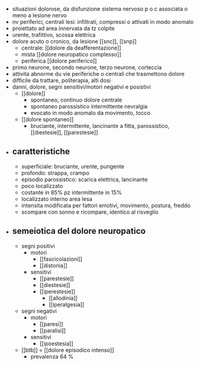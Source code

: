 - situazioni dolorose, da disfunzione sistema nervoso p o c associata o meno a lesione nervo
- nv periferici, centrali lesi: infiltrati, compressi o attivati in modo anomalo
- proiettato ad area innervata da tz colpite
- urente, trafittivo, scossa elettrica
- dolore acuto o cronico, da lesione [[snc]], [[snp]]
	- centrale: [[dolore da deafferentazione]]
	- mista [[dolore neuropatico complesso]]
	- periferica [[dolore periferico]]
- primo neurone, secondo neurone, terzo neurone, corteccia
- attivita abnorme du vie periferiche o centrali che trasmettono dolore
- difficile da trattare, politerapia, alti dosi
- danni, dolore, segni sensitivi/motori negativi e posistivi
	- [[dolore]]
		- spontaneo, continuo dolore centrale
		- spontaneo parossistico intermittente nevralgia
		- evocato in modo anomalo da movimento, tocco
	- [[dolore spontaneo]]
		- bruciante, intermittente, lancinante a fitta, parossistico, [[diestesie]], [[parestesie]]
- ## caratteristiche
	- superficiale: bruciante, urente, pungente
	- profondo: strappa, crampo
	- episodio parossistico: scarica elettrica, lancinante
	- poco localizzato
	- costante in 85% pz intermittente in 15%
	- localizzato interno area lesa
	- intensita modificata per fattori emotivi, movimento, postura, freddo
	- scompare con sonno e ricompare, identico al risveglio
- ## semeiotica del dolore neuropatico
	- segni positivi
		- motori
			- [[fascicolazioni]]
			- [[distonia]]
		- sensitivi
			- [[parestesie]]
			- [[diestesie]]
			- [[iperestesie]]
				- [[allodinia]]
				- [[iperalgesia]]
	- segni negativi
		- motori
			- [[paresi]]
			- [[paralisi]]
		- sensitivi
			- [[ipoestesia]]
	- [[btb]] = [[dolore episodico intenso]]
		- prevalenza 64 %